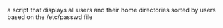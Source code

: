 a script that displays all users and their home directories sorted by users based on the /etc/passwd file
